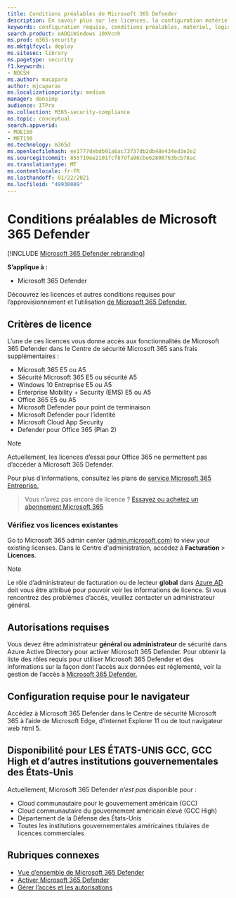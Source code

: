 ```yaml
---
title: Conditions préalables de Microsoft 365 Defender
description: En savoir plus sur les licences, la configuration matérielle et logicielle requise et d’autres paramètres de configuration pour Microsoft 365 Defender
keywords: configuration requise, conditions préalables, matériel, logiciel, navigateur, MTP, M365, licence, E5, A5, EMS, achat
search.product: eADQiWindows 10XVcnh
ms.prod: m365-security
ms.mktglfcycl: deploy
ms.sitesec: library
ms.pagetype: security
f1.keywords:
- NOCSH
ms.author: macapara
author: mjcaparas
ms.localizationpriority: medium
manager: dansimp
audience: ITPro
ms.collection: M365-security-compliance
ms.topic: conceptual
search.appverid:
- MOE150
- MET150
ms.technology: m365d
ms.openlocfilehash: ee1777debdb91a6ac73737db2db48e434ed3e2e2
ms.sourcegitcommit: 855719ee21017cf87dfa98cbe62806763bcb78ac
ms.translationtype: MT
ms.contentlocale: fr-FR
ms.lasthandoff: 01/22/2021
ms.locfileid: "49930089"
---
```

# <a name="microsoft-365-defender-prerequisites"></a>Conditions préalables de Microsoft 365 Defender

[!INCLUDE [Microsoft 365 Defender rebranding](../includes/microsoft-defender.md)]


**S’applique à :**
- Microsoft 365 Defender

Découvrez les licences et autres conditions requises pour l’approvisionnement et l’utilisation [de Microsoft 365 Defender.](microsoft-threat-protection.md)

## <a name="licensing-requirements"></a>Critères de licence
L’une de ces licences vous donne accès aux fonctionnalités de Microsoft 365 Defender dans le Centre de sécurité Microsoft 365 sans frais supplémentaires :

- Microsoft 365 E5 ou A5
- Sécurité Microsoft 365 E5 ou sécurité A5
- Windows 10 Entreprise E5 ou A5
- Enterprise Mobility + Security (EMS) E5 ou A5 
- Office 365 E5 ou A5
- Microsoft Defender pour point de terminaison
- Microsoft Defender pour l’identité 
- Microsoft Cloud App Security
- Defender pour Office 365 (Plan 2)

> [!NOTE]
> Actuellement, les licences d’essai pour Office 365 ne permettent pas d’accéder à Microsoft 365 Defender.

Pour plus d’informations, consultez les plans de [service Microsoft 365 Entreprise.](https://www.microsoft.com/licensing/product-licensing/microsoft-365-enterprise)

> Vous n’avez pas encore de licence ? [Essayez ou achetez un abonnement Microsoft 365](https://docs.microsoft.com/microsoft-365/commerce/try-or-buy-microsoft-365?view=o365-worldwide)

### <a name="check-your-existing--licenses"></a>Vérifiez vos licences existantes
Go to Microsoft 365 admin center ([admin.microsoft.com](https://admin.microsoft.com/)) to view your existing licenses. Dans le Centre d'administration, accédez à **Facturation** > **Licences**.

>[!NOTE]
> Le rôle d’administrateur  de facturation ou de lecteur **global** dans [Azure AD](https://docs.microsoft.com/azure/active-directory/users-groups-roles/directory-assign-admin-roles#available-roles) doit vous être attribué pour pouvoir voir les informations de licence. Si vous rencontrez des problèmes d’accès, veuillez contacter un administrateur général.

## <a name="required-permissions"></a>Autorisations requises
Vous devez être administrateur **général ou** **administrateur** de sécurité dans Azure Active Directory pour activer Microsoft 365 Defender. Pour obtenir la liste des rôles requis pour utiliser Microsoft 365 Defender et des informations sur la façon dont l’accès aux données est réglementé, voir la gestion de l’accès à [Microsoft 365 Defender.](mtp-permissions.md)

## <a name="browser-requirements"></a>Configuration requise pour le navigateur
Accédez à Microsoft 365 Defender dans le Centre de sécurité Microsoft 365 à l’aide de Microsoft Edge, d’Internet Explorer 11 ou de tout navigateur web html 5.

## <a name="availability-to-us-gcc-gcc-high-and-other-us-government-institutions"></a>Disponibilité pour LES ÉTATS-UNIS GCC, GCC High et d’autres institutions gouvernementales des États-Unis
Actuellement, Microsoft 365 Defender *n’est pas* disponible pour :
- Cloud communautaire pour le gouvernement américain (GCC)
- Cloud communautaire du gouvernement américain élevé (GCC High)
- Département de la Défense des États-Unis
- Toutes les institutions gouvernementales américaines titulaires de licences commerciales

## <a name="related-topics"></a>Rubriques connexes
- [Vue d’ensemble de Microsoft 365 Defender](microsoft-threat-protection.md)
- [Activer Microsoft 365 Defender](mtp-enable.md)
- [Gérer l’accès et les autorisations](mtp-permissions.md)
